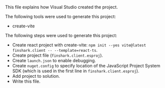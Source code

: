 This file explains how Visual Studio created the project.

The following tools were used to generate this project:
- create-vite

The following steps were used to generate this project:
- Create react project with create-vite: `npm init --yes vite@latest finshark.client -- --template=react-ts`.
- Create project file (`finshark.client.esproj`).
- Create `launch.json` to enable debugging.
- Create `nuget.config` to specify location of the JavaScript Project System SDK (which is used in the first line in `finshark.client.esproj`).
- Add project to solution.
- Write this file.
